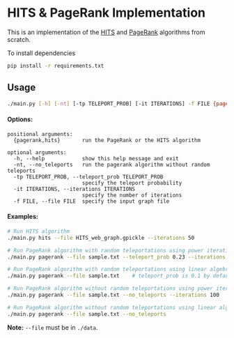 # HITS & PageRank Implementation
This is an implementation of the [HITS](https://en.wikipedia.org/wiki/HITS_algorithm) and [PageRank](https://en.wikipedia.org/wiki/PageRank) algorithms from scratch.

To install dependencies
```sh
pip install -r requirements.txt
```

## Usage

```bash
./main.py [-h] [-nt] [-tp TELEPORT_PROB] [-it ITERATIONS] -f FILE {pagerank,hits}
```

#### Options:
```brainfuck
positional arguments:
  {pagerank,hits}       run the PageRank or the HITS algorithm

optional arguments:
  -h, --help            show this help message and exit
  -nt, --no_teleports   run the pagerank algorithm without random teleports
  -tp TELEPORT_PROB, --teleport_prob TELEPORT_PROB
                        specify the teleport probability
  -it ITERATIONS, --iterations ITERATIONS
                        specify the number of iterations
  -f FILE, --file FILE  specify the input graph file
```

#### Examples:
```sh
# Run HITS algorithm
./main.py hits --file HITS_web_graph.gpickle --iterations 50

# Run PageRank algorithm with random teleportations using power iteration method
./main.py pagerank --file sample.txt --teleport_prob 0.23 --iterations 100

# Run PageRank algorithm with random teleportations using linear algebra packages (do not specify iterations)
./main.py pagerank --file sample.txt    # teleport_prob is 0.1 by default if not specified

# Run PageRank algorithm without random teleportations using power iteration method
./main.py pagerank --file sample.txt --no_teleports --iterations 100

# Run PageRank algorithm without random teleportations using linear algebra packages (do not specify iterations)
./main.py pagerank --file sample.txt --no_teleports
```

**Note:** `--file` must be in `./data`.